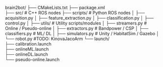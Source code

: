 brain2bot/
├── CMakeLists.txt
├── package.xml  
├── src/                   # C++ ROS nodes
├── scripts/               # Python ROS nodes
│   ├── acquisition.py
│   ├── feature_extraction.py
│   ├── classification.py
│   ├── control.py
│   ├── utils/             # Utility scripts/modules
│       ├── streamers.py     # Online / Pseudo-online
│       ├── extractors.py    # Bandpower / CSP
│       ├── classifiers.py   # ML/ DL
│       ├── simulators.py    # Unity / HabitatSim / Gazebo
│       └── robot.py         #TODO: KinovaJacoArm
└── launch/  
    ├── calibration.launch  
    ├── onlineML.launch  
    ├── onlineDL.launch  
    └── pseudo-online.launch
